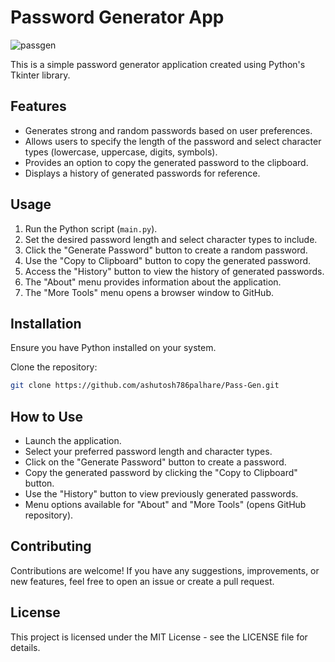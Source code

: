 # Password Generator App
![passgen](https://github.com/ashutosh786palhare/Python-Micro-Projects/assets/53346137/4f7e17c6-357d-4ce6-a455-f132a2bbf3a8)

This is a simple password generator application created using Python's Tkinter library.

## Features
- Generates strong and random passwords based on user preferences.
- Allows users to specify the length of the password and select character types (lowercase, uppercase, digits, symbols).
- Provides an option to copy the generated password to the clipboard.
- Displays a history of generated passwords for reference.

## Usage
1. Run the Python script (`main.py`).
2. Set the desired password length and select character types to include.
3. Click the "Generate Password" button to create a random password.
4. Use the "Copy to Clipboard" button to copy the generated password.
5. Access the "History" button to view the history of generated passwords.
6. The "About" menu provides information about the application.
7. The "More Tools" menu opens a browser window to GitHub.

## Installation
Ensure you have Python installed on your system.

Clone the repository:
```bash
git clone https://github.com/ashutosh786palhare/Pass-Gen.git
 ```


## How to Use
- Launch the application.
- Select your preferred password length and character types.
- Click on the "Generate Password" button to create a password.
- Copy the generated password by clicking the "Copy to Clipboard" button.
- Use the "History" button to view previously generated passwords.
- Menu options available for "About" and "More Tools" (opens GitHub repository).

## Contributing
Contributions are welcome! If you have any suggestions, improvements, or new features, feel free to open an issue or create a pull request.

## License
This project is licensed under the MIT License - see the LICENSE file for details.

